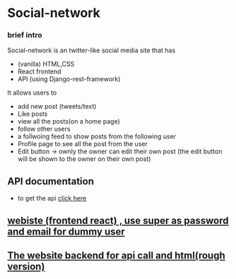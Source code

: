 # Social-network

### brief intro

 Social-network is an twitter-like social media site that has
*  (vanilla) HTML,CSS
*  React frontend
*  API (using Django-rest-framework)

It allows users to
* add new post (tweets/text)
*  Like posts
*  view all the posts(on a home page)
*  follow other users
*  a follwoing feed to show posts from the following user
*  Profile page to see all the post from the user
*  Edit button ->  ownly the owner can edit their own post (the edit button will be shown to the owner on their own post)  

## API documentation
* to get the api [click here](https://network-sigma.vercel.app/api/post)



## [webiste (frontend react) , use super as password and email for dummy user   ](https://network-sigma.vercel.app/)
## [The website backend for api call and html(rough version) ](https://social-network-monish.onrender.com)
 
